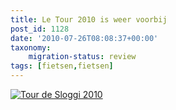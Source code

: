 ```yaml
---
title: Le Tour 2010 is weer voorbij
post_id: 1128
date: '2010-07-26T08:08:37+00:00'
taxonomy:
    migration-status: review
tags: [fietsen,fietsen]
---
```

[![Tour de Sloggi 2010](/wp-content/uploads/2010/07/tourdesloggi2010.jpg "tourdesloggi2010")](/wp-content/uploads/2010/07/tourdesloggi2010.jpg)